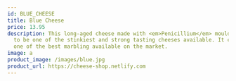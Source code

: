 ```yaml
---
id: BLUE_CHEESE
title: Blue Cheese
price: 13.95
description: This long-aged cheese made with <em>Penicillium</em> mould is sure
  to be one of the stinkiest and strong tasting cheeses available. It comes with
  one of the best marbling available on the market.
image: a
product_image: /images/blue.jpg
product_url: https://cheese-shop.netlify.com
---
```

